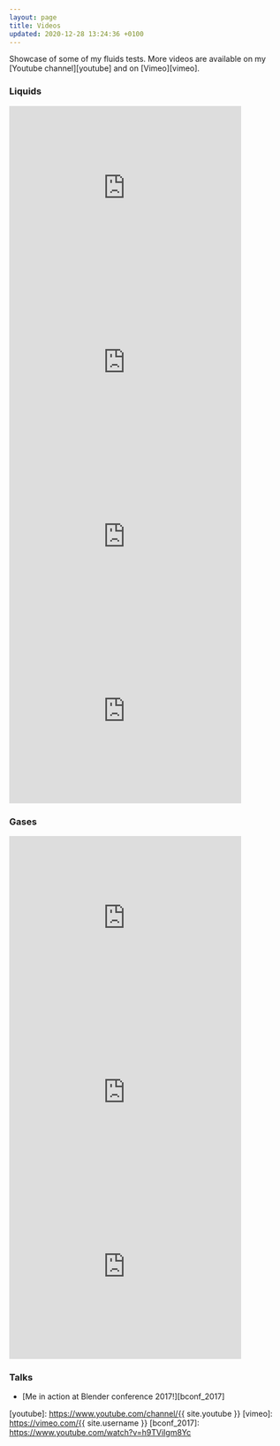 ```yaml
---
layout: page
title: Videos
updated: 2020-12-28 13:24:36 +0100
---
```


Showcase of some of my fluids tests. More videos are available on my [Youtube channel][youtube] and on [Vimeo][vimeo].

### Liquids

<iframe src="https://www.youtube.com/embed/xtFE0GSptII" width="420" height="315" frameborder="0" allowfullscreen></iframe>
<iframe src="https://www.youtube.com/embed/7KQvRxq4YZ4" width="420" height="315" frameborder="0" allowfullscreen></iframe>
<iframe src="https://www.youtube.com/embed/9HgHFBJOaEc" width="420" height="315" frameborder="0" allowfullscreen></iframe>
<iframe src="https://www.youtube.com/embed/iVjA8I_Qnlw" width="420" height="315" frameborder="0" allowfullscreen></iframe>

### Gases

<iframe src="https://www.youtube.com/embed/GuEVLDNcQws" width="420" height="315" frameborder="0" allowfullscreen></iframe>
<iframe src="https://www.youtube.com/embed/ZDK7ZWDgBhw" width="420" height="315" frameborder="0" allowfullscreen></iframe>
<iframe src="https://www.youtube.com/embed/SB2xGL2XsGQ" width="420" height="315" frameborder="0" allowfullscreen></iframe>

### Talks

- [Me in action at Blender conference 2017!][bconf_2017]

[youtube]: https://www.youtube.com/channel/{{ site.youtube }}
[vimeo]: https://vimeo.com/{{ site.username }}
[bconf_2017]: https://www.youtube.com/watch?v=h9TViIgm8Yc
